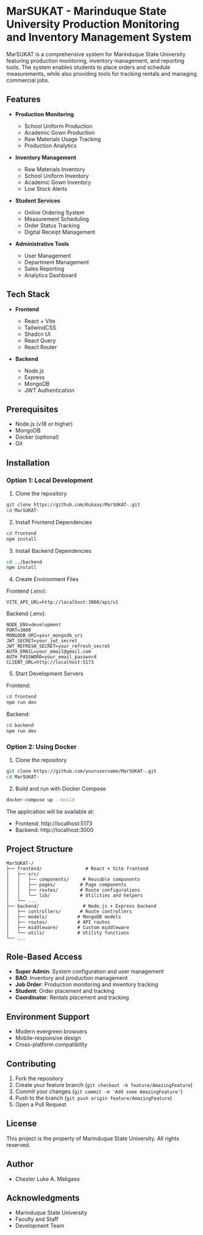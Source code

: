 # MarSUKAT - Marinduque State University Production Monitoring and Inventory Management System

MarSUKAT is a comprehensive system for Marinduque State University featuring production monitoring, inventory management, and reporting tools. The system enables students to place orders and schedule measurements, while also providing tools for tracking rentals and managing commercial jobs.

## Features

- **Production Monitoring**
  - School Uniform Production
  - Academic Gown Production
  - Raw Materials Usage Tracking
  - Production Analytics

- **Inventory Management**
  - Raw Materials Inventory
  - School Uniform Inventory
  - Academic Gown Inventory
  - Low Stock Alerts

- **Student Services**
  - Online Ordering System
  - Measurement Scheduling
  - Order Status Tracking
  - Digital Receipt Management

- **Administrative Tools**
  - User Management
  - Department Management
  - Sales Reporting
  - Analytics Dashboard

## Tech Stack

- **Frontend**
  - React + Vite
  - TailwindCSS
  - Shadcn UI
  - React Query
  - React Router

- **Backend**
  - Node.js
  - Express
  - MongoDB
  - JWT Authentication

## Prerequisites

- Node.js (v18 or higher)
- MongoDB
- Docker (optional)
- Git

## Installation

### Option 1: Local Development

1. Clone the repository
```bash
git clone https://github.com/Kukaas/MarSUKAT-.git
cd MarSUKAT-
```

2. Install Frontend Dependencies
```bash
cd frontend
npm install
```

3. Install Backend Dependencies
```bash
cd ../backend
npm install
```

4. Create Environment Files

Frontend (.env):
```env
VITE_API_URL=http://localhost:3000/api/v1
```

Backend (.env):
```env
NODE_ENV=development
PORT=3000
MONGODB_URI=your_mongodb_uri
JWT_SECRET=your_jwt_secret
JWT_REFRESH_SECRET=your_refresh_secret
AUTH_EMAIL=your_email@gmail.com
AUTH_PASSWORD=your_email_password
CLIENT_URL=http://localhost:5173
```

5. Start Development Servers

Frontend:
```bash
cd frontend
npm run dev
```

Backend:
```bash
cd backend
npm run dev
```

### Option 2: Using Docker

1. Clone the repository
```bash
git clone https://github.com/yourusername/MarSUKAT-.git
cd MarSUKAT-
```

2. Build and run with Docker Compose
```bash
docker-compose up --build
```

The application will be available at:
- Frontend: http://localhost:5173
- Backend: http://localhost:3000

## Project Structure

```
MarSUKAT-/
├── frontend/                # React + Vite frontend
│   ├── src/
│   │   ├── components/     # Reusable components
│   │   ├── pages/         # Page components
│   │   ├── routes/        # Route configurations
│   │   └── lib/           # Utilities and helpers
│   └── ...
├── backend/                # Node.js + Express backend
│   ├── controllers/       # Route controllers
│   ├── models/           # MongoDB models
│   ├── routes/           # API routes
│   ├── middleware/       # Custom middleware
│   └── utils/            # Utility functions
└── ...
```

## Role-Based Access

- **Super Admin**: System configuration and user management
- **BAO**: Inventory and production management
- **Job Order**: Production monitoring and inventory tracking
- **Student**: Order placement and tracking
- **Coordinator**: Rentals placement and tracking

## Environment Support

- Modern evergreen browsers
- Mobile-responsive design
- Cross-platform compatibility

## Contributing

1. Fork the repository
2. Create your feature branch (`git checkout -b feature/AmazingFeature`)
3. Commit your changes (`git commit -m 'Add some AmazingFeature'`)
4. Push to the branch (`git push origin feature/AmazingFeature`)
5. Open a Pull Request

## License

This project is the property of Marinduque State University. All rights reserved.

## Author

- Chester Luke A. Maligaso

## Acknowledgments

- Marinduque State University
- Faculty and Staff
- Development Team
